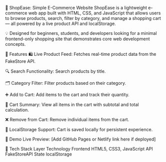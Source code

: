 🛒 ShopEase: Simple E-Commerce Website
ShopEase is a lightweight e-commerce web app built with HTML, CSS, and JavaScript that allows users to browse products, search, filter by category, and manage a shopping cart — all powered by a live product API and localStorage.

💡 Designed for beginners, students, and developers looking for a minimal frontend-only shopping site that demonstrates core web development concepts.

🔧 Features
🛍 Live Product Feed: Fetches real-time product data from the FakeStore API.

🔍 Search Functionality: Search products by title.

🗂 Category Filter: Filter products based on their category.

➕ Add to Cart: Add items to the cart and track their quantity.

🧮 Cart Summary: View all items in the cart with subtotal and total calculation.

❌ Remove from Cart: Remove individual items from the cart.

💾 LocalStorage Support: Cart is saved locally for persistent experience.

🚀 Demo
Live Preview: [Add GitHub Pages or Netlify link here if deployed]

🧰 Tech Stack
Layer	Technology
Frontend	HTML5, CSS3, JavaScript
API	FakeStoreAPI
State	localStorage
